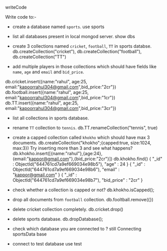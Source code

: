 writeCode

Write code to:-

- create a database named `sports`.
use sports
- list all databases present in local mongod server.
show dbs
- create 3 collections named `cricket`, `football`, `TT` in sports databse.
db.createCollection("cricket"),
db.createCollection("football"),
db.createCollection("TT")



- add multiple players in those collections which should have fields like `name`, `age` and `email` and `bid_price`.

db.cricket.insert({name:"rahul", age:25, email:"kapoorrahul304@gmail.com",bid_price:"2cr"})
db.football.insert({name:"rahul", age:25, email:"kapoorrahul304@gmail.com",bid_price:"1cr"})
db.TT.insert({name:"rahul", age:25, email:"kapoorrahul304@gmail.com",bid_price:"3cr"})

- list all collections in sports database.
- rename `TT` collection to `tennis`.
db.TT.renameCollection("tennis", true)
- create a capped collection called `khokho` which should have max 3 documents.
db.createCollection("khokho";{capped:true, size:1024, max:3})
  Try inserting more than 3 and see what happens?
db.khokho.insert([{name:"rahul"},{age:24},{email:"kappor@gmail.com"},{bid_price:"2cr"}])
db.khokho.find()
{ "_id" : ObjectId("644761cd7a9ef669034e98b5"), "age" : 24 }
{ "_id" : ObjectId("644761cd7a9ef669034e98b6"), "email" : "kappor@gmail.com" }
{ "_id" : ObjectId("644761cd7a9ef669034e98b7"), "bid_price" : "2cr" }            
- check whether a collection is capped or not?
db.khokho.isCapped();
- drop all documents from `football` collection.
 db.fooltball.remove({})

- delete cricket collection completely.
db.cricket.drop()
- delete sports database.
db.dropDatabase();

- check which database you are connected to ?
still Connecting sportsData base

- connect to test database
use test
